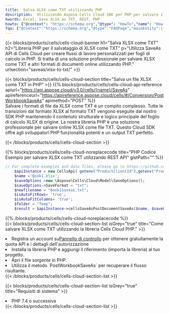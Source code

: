 ```yaml
---
title:  Salva XLSX come TXT utilizzando PHP
description:  Utilizzando Aspose.Cells Cloud SDK per PHP per salvare il file in formato XLSX come file in formato TXT.
kwords: Excel, Save XLSX as TXT, REST, PHP
howto: {"@context": "https://schema.org","@type": "HowTo","name": "How to save XLSX as TXT using the Cells Cloud PHP library.","description": "How to save XLSX as TXT using the Cells Cloud PHP library.","image": {"@type": "ImageObject"},"url": "/php/saveas/xlsx-to-txt/","step": [{ "@type": "HowToStep","name": "How to save XLSX as TXT using the Cells Cloud PHP library. step 1", "image": {"@type": "ImageObject",},"url": "/php/saveas/xlsx-to-txt/","text": "Register an account at <a href='https://dashboard.aspose.cloud/'>Dashboard</a> to get free API quota & authorization details",},{ "@type": "HowToStep","name": "How to save XLSX as TXT using the Cells Cloud PHP library. step 1", "image": {"@type": "ImageObject",},"url": "/php/saveas/xlsx-to-txt/","text": "Install PHP library and add the reference (import the library) to your project.",},{ "@type": "HowToStep","name": "How to save XLSX as TXT using the Cells Cloud PHP library. step 1", "image": {"@type": "ImageObject",},"url": "/php/saveas/xlsx-to-txt/","text": "Open the source file in PHP.",},{ "@type": "HowToStep","name": "How to save XLSX as TXT using the Cells Cloud PHP library. step 1", "image": {"@type": "ImageObject",},"url": "/php/saveas/xlsx-to-txt/","text": "Use the `PostWorkbookSaveAs` method to retrieve the resulting stream.",}, ],"supply": {"@type": "HowToSupply","name": "document"},"tool": [{"@type": "HowToTool","name": "phpstorm, Visual Studio Code, Eclipse"},{"@type": "HowToTool","name": "Aspose Cells"}],"totalTime": "PT6M"}
fqa: {"@context":"https://schema.org","@type":"FAQPage","mainEntity":[{"@type":"Question","name":"Why save file as other formats file in C# using REST API?","acceptedAnswer":{"@type":"Answer","text":"Documents are encoded in many ways, and some files may be incompatible with the software you use. To open and read such files, just save them as appropriate file formats.<br/><ol><li>Install .NET SDK and add the reference (import the library) to your project.</li><li>Open the source file in C# using REST API.</li><li>Call the PostWorkbookSaveAsRequest() method, passing an output filename with required extension.</li><li>Get the result of save as a separate file.</li></ol>"}},{"@type":"Question","name":"What file formats can I save as with your C# library?","acceptedAnswer":{"@type":"Answer","text":"We support a variety of file formats for conversion using .NET library, including XLSX, Excel, xls , PDF, CSV, HTML, Markdown, XML, PNG, JPG, TIFF, Json, TXT and many more."}},{"@type":"Question","name":"What is the maximum allowed file size for conversion using this .NET library?","acceptedAnswer":{"@type":"Answer","text":"There are no file size limits for format conversions using .NET library."}}]}
---
```

{{< blocks/products/cells/cells-cloud-banner h1="Salva XLSX come TXT" h2="Libreria PHP per il salvataggio di XLSX come TXT" p="Utilizza SaveAs API di Cells Cloud per creare flussi di lavoro personalizzati per fogli di calcolo in PHP. Si tratta di una soluzione professionale per salvare XLSX come TXT e altri formati di documenti online utilizzando PHP." urlsection="saveas/xlsx-to-txt/" >}}

{{< blocks/products/cells/cells-cloud-section title="Salva un file XLSX come TXT in PHP" >}}
{{% blocks/products/cells/cells-cloud-api-reference apiurl="https://api.aspose.cloud/v3.0/cells/{name}/SaveAs" apireferenceurl="https://apireference.aspose.cloud/cells/#/Conversion/PostWorkbookSaveAs" apimethod="POST" %}}
<br/>
Salvare i formati di file da XLSX come TXT è un compito complesso. Tutte le transizioni dal formato XLSX al formato TXT vengono eseguite dal nostro SDK PHP mantenendo il contenuto strutturale e logico principale del foglio di calcolo XLSX di origine. La nostra libreria PHP è una soluzione professionale per salvare online XLSX come file TXT. Questo Cloud SDK offre agli sviluppatori PHP funzionalità potenti e un output TXT perfetto.

{{< /blocks/products/cells/cells-cloud-section >}}

{{% blocks/products/cells/cells-cloud-noreplacecode title="PHP Codice Esempio per salvare XLSX come TXT utilizzando REST API" gistPath="" %}}
  
```php
// For complete examples and data files, please go to https://github.com/aspose-cells-cloud/aspose-cells-cloud-php/
    $apiInstance = new CellsApi( getenv("ProductClientId"),getenv("ProductClientSecret") );
    $name ='Book1.xlsx';
    $saveOptions =new \Aspose\Cells\Cloud\Model\SaveOptions();
    $saveOptions->SaveFormat = "txt";
    $newfilename = "Book1Saveas.txt";
    $isAutoFitRows= 'true';
    $isAutoFitColumns= 'true';
    $folder = "Temp";
    $result = $apiInstance->cellsSaveAsPostDocumentSaveAs($name, $saveOptions, $newfilename,$isAutoFitRows, $isAutoFitColumns, $folder);
```
  
{{% /blocks/products/cells/cells-cloud-noreplacecode %}}
<br/>
{{< blocks/products/cells/cells-cloud-section-list isGrey="true" title="Come salvare XLSX come TXT utilizzando la libreria Cells Cloud PHP." >}}
<li> Registra un account su<a href="https://dashboard.aspose.cloud/">Pannello di controllo</a> per ottenere gratuitamente la quota API e i dettagli dell'autorizzazione</li>
<li>Installa la libreria PHP e aggiungi il riferimento (importa la libreria) al tuo progetto.</li>
<li>Apri il file sorgente in PHP.</li>
<li>Utilizza il metodo `PostWorkbookSaveAs` per recuperare il flusso risultante.</li>
{{< /blocks/products/cells/cells-cloud-section-list >}}

{{< blocks/products/cells/cells-cloud-section-list isGrey="true" title="Requisiti di sistema" >}}
<li>PHP 7.4 o successiva</li>
{{< /blocks/products/cells/cells-cloud-section-list >}}
